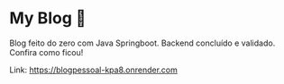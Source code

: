 # My Blog :tada:
Blog feito do zero com Java Springboot. Backend concluído e validado. Confira como ficou!

Link: https://blogpessoal-kpa8.onrender.com
